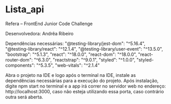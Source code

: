 # Lista_api
Refera – FrontEnd Junior Code Challenge

Desenvolvedora: Andrêa Ribeiro

Dependências necessárias:
"@testing-library/jest-dom": "^5.16.4",
    "@testing-library/react": "^12.1.4",
    "@testing-library/user-event": "^13.5.0",
    "bootstrap": "^5.1.3",
    "react": "^18.0.0",
    "react-dom": "^18.0.0",
    "react-router-dom": "^6.3.0",
    "reactstrap": "^9.0.1",
    "styled": "^1.0.0",
    "styled-components": "^5.3.5",
    "web-vitals": "^2.1.4"

Abra o projeto na IDE e logo após o terminal na IDE, instale as dependências necessárias para a execução do projeto. Após instalação, digite npm start no terminal e a app irá correr no servidor web no endereço: http://localhost:3000, caso não esteja utilizando essa porta, caso contrário outra será aberta.
